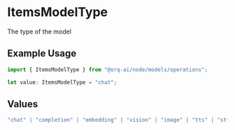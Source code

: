 # ItemsModelType

The type of the model

## Example Usage

```typescript
import { ItemsModelType } from "@orq-ai/node/models/operations";

let value: ItemsModelType = "chat";
```

## Values

```typescript
"chat" | "completion" | "embedding" | "vision" | "image" | "tts" | "stt" | "rerank"
```